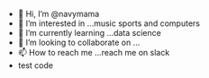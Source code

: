 - 👋 Hi, I’m @navymama
- 👀 I’m interested in ...music sports and computers
- 🌱 I’m currently learning ...data science
- 💞️ I’m looking to collaborate on ...
- 📫 How to reach me ...reach me on slack
- test code
<!---
navymama/navymama is a ✨ special ✨ repository because its `README.md` (this file) appears on your GitHub profile.
You can click the Preview link to take a look at your changes.
--->

